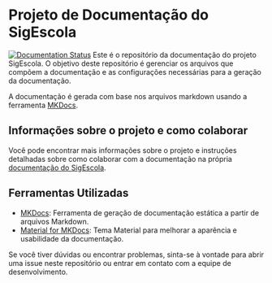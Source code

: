 # Projeto de Documentação do SigEscola

[![Documentation Status](https://readthedocs.org/projects/sigescoladocs/badge/?version=latest)](https://sigescoladocs.readthedocs.io/pt/latest/?badge=latest)
Este é o repositório da documentação do projeto SigEscola. 
O objetivo deste repositório é gerenciar os arquivos que compõem a documentação e as configurações necessárias para a 
geração da documentação.

A documentação é gerada com base nos arquivos markdown usando a ferramenta [MKDocs](https://www.mkdocs.org/).

## Informações sobre o projeto e como colaborar

Você pode encontrar mais informações sobre o projeto e instruções detalhadas sobre como colaborar com a documentação 
na própria 
[documentação do SigEscola](https://sigescoladocs.readthedocs.io/en/latest/). 


## Ferramentas Utilizadas

- [MKDocs](https://www.mkdocs.org/): Ferramenta de geração de documentação estática a partir de arquivos Markdown.
- [Material for MKDocs](https://squidfunk.github.io/mkdocs-material/): Tema Material para melhorar a aparência e usabilidade da documentação.

Se você tiver dúvidas ou encontrar problemas, sinta-se à vontade para abrir uma issue neste repositório ou entrar em contato com a equipe de desenvolvimento.

